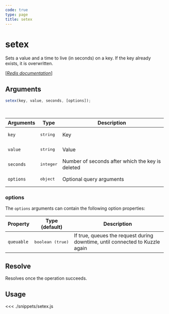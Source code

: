 ```yaml
---
code: true
type: page
title: setex
---
```


# setex

Sets a value and a time to live (in seconds) on a key. If the key already exists, it is overwritten.

[[_Redis documentation_]](https://redis.io/commands/setex)

## Arguments

```js
setex(key, value, seconds, [options]);
```

<br/>

| Arguments | Type               | Description                                      |
| --------- | ------------------ | ------------------------------------------------ |
| `key`     | <pre>string</pre>  | Key                                              |
| `value`   | <pre>string</pre>  | Value                                            |
| `seconds` | <pre>integer</pre> | Number of seconds after which the key is deleted |
| `options` | <pre>object</pre>  | Optional query arguments                         |

### options

The `options` arguments can contain the following option properties:

| Property   | Type (default)            | Description                                                                  |
| ---------- | ------------------------- | ---------------------------------------------------------------------------- |
| `queuable` | <pre>boolean (true)</pre> | If true, queues the request during downtime, until connected to Kuzzle again |

## Resolve

Resolves once the operation succeeds.

## Usage

<<< ./snippets/setex.js
